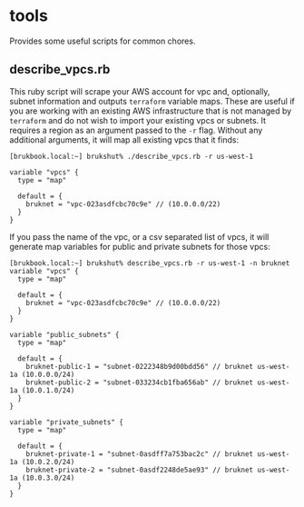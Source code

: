 # tools
Provides some useful scripts for common chores.

## describe_vpcs.rb

This ruby script will scrape your AWS account for vpc and, optionally, subnet information and outputs `terraform` variable maps. These are useful if you are working with an existing AWS infrastructure that is not managed by `terraform` and do not wish to import your existing vpcs or subnets. It requires a region as an argument passed to the `-r` flag. Without any additional arguments, it will map all existing vpcs that it finds:

```
[brukbook.local:~] brukshut% ./describe_vpcs.rb -r us-west-1

variable "vpcs" {
  type = "map"

  default = {
    bruknet = "vpc-023asdfcbc70c9e" // (10.0.0.0/22)
  }
}
```
If you pass the name of the vpc, or a csv separated list of vpcs, it will generate map variables for public and private subnets for those vpcs:
```
[brukbook.local:~] brukshut% describe_vpcs.rb -r us-west-1 -n bruknet
variable "vpcs" {
  type = "map"

  default = {
    bruknet = "vpc-023asdfcbc70c9e" // (10.0.0.0/22)
  }
}

variable "public_subnets" {
  type = "map"

  default = {
    bruknet-public-1 = "subnet-0222348b9d00bdd56" // bruknet us-west-1a (10.0.0.0/24)
    bruknet-public-2 = "subnet-033234cb1fba656ab" // bruknet us-west-1a (10.0.1.0/24)
  }
}

variable "private_subnets" {
  type = "map"

  default = {
    bruknet-private-1 = "subnet-0asdff7a753bac2c" // bruknet us-west-1a (10.0.2.0/24)
    bruknet-private-2 = "subnet-0asdf2248de5ae93" // bruknet us-west-1a (10.0.3.0/24)
  }
}
```
